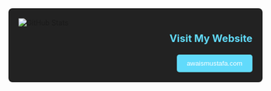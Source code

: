 <!-- Container for GitHub Stats and Website URL -->
<div style="display: flex; justify-content: space-between; background: #222; padding: 20px; border-radius: 8px;">

  <!-- GitHub Stats on the left -->
  <div style="flex: 1;">
    <img src="https://github-readme-stats.vercel.app/api?username=awwais&show_icons=true&count_private=true&theme=transparent&hide_progress&hide=stars,issues,contribs&rank_icon=github&hide_rank=true" alt="GitHub Stats">
  </div>

  <!-- Website URL on the right -->
  <div style="flex: 1; text-align: right;">
    <h3 style="color: #61dafb; font-size: 20px;">Visit My Website</h3>
    <a href="https://awaismustafa.com" style="text-decoration: none;">
      <button style="background: #61dafb; color: #fff; padding: 10px 20px; border: none; border-radius: 5px; cursor: pointer;">
        awaismustafa.com
      </button>
    </a>
  </div>

</div>

